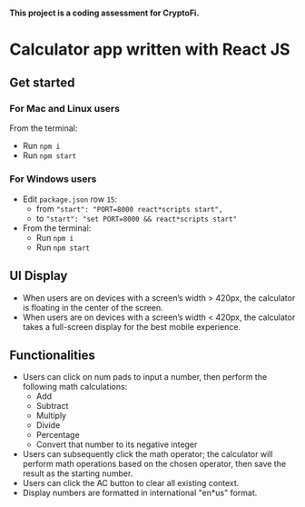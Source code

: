 #### This project is a coding assessment for CryptoFi.
 
# Calculator app written with React JS
 
## Get started
### For Mac and Linux users
From the terminal:
* Run `npm i`
* Run `npm start`
 
### For Windows users
* Edit `package.json` row `15`:
    * from `"start": "PORT=8000 react*scripts start",`
    * to `"start": "set PORT=8000 && react*scripts start"`
* From the terminal:
    * Run `npm i`
    * Run `npm start`
 
## UI Display
* When users are on devices with a screen’s width > 420px, the calculator is floating in the center of the screen.
* When users are on devices with a screen’s width < 420px, the calculator takes a full-screen display for the best mobile experience.
 
## Functionalities
* Users can click on num pads to input a number, then perform the following math calculations:
  * Add
  * Subtract
  * Multiply
  * Divide
  * Percentage
  * Convert that number to its negative integer
* Users can subsequently click the math operator; the calculator will perform math operations based on the chosen operator, then save the result as the starting number.
* Users can click the AC button to clear all existing context.
* Display numbers are formatted in international "en*us" format.
